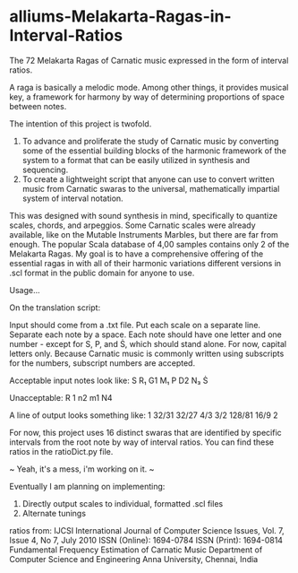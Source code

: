 # alliums-Melakarta-Ragas-in-Interval-Ratios
The 72 Melakarta Ragas of Carnatic music expressed in the form of interval ratios. 

A raga is basically a melodic mode. Among other things, it provides musical key, a framework for harmony by way of determining proportions of space between notes.

The intention of this project is twofold.
1. To advance and proliferate the study of Carnatic music by converting some of the essential building blocks of the harmonic framework of the system to a format that can be easily utilized in synthesis and sequencing.
2. To create a lightweight script that anyone can use to convert written music from Carnatic swaras to the universal, mathematically impartial system of interval notation.

This was designed with sound synthesis in mind, specifically to quantize scales, chords, and arpeggios. Some Carnatic scales were already available, like on the Mutable Instruments Marbles, but there are far from enough. The popular Scala database of 4,00 samples contains only 2 of the Melakarta Ragas. My goal is to have a comprehensive offering of the essential ragas in with all of their harmonic variations different versions in .scl format in the public domain for anyone to use.


Usage...

On the translation script:

Input should come from a .txt file. Put each scale on a separate line. Separate each note by a space.
Each note should have one letter and one number - except for S, P, and Ṡ, which should stand alone. 
For now, capital letters only. Because Carnatic music is commonly written using subscripts for the numbers, subscript numbers are accepted.

Acceptable input notes look like: 
S R₁ G1 M₁ P D2 N₃ Ṡ

Unacceptable:
R 1 n2 m1 N4 

A line of output looks something like:
1 32/31 32/27 4/3 3/2 128/81 16/9 2 


For now, this project uses 16 distinct swaras that are identified by specific intervals from the root note by way of interval ratios. You can find these ratios in the ratioDict.py file.

~
Yeah, it's a mess, i'm working on it. 
~

Eventually I am planning on implementing:
1. Directly output scales to individual, formatted .scl files
2. Alternate tunings

ratios from:
IJCSI International Journal of Computer Science Issues, Vol. 7, Issue 4, No 7, July 2010
ISSN (Online): 1694-0784
ISSN (Print): 1694-0814
Fundamental Frequency Estimation of Carnatic Music
Department of Computer Science and Engineering
Anna University, Chennai, India
